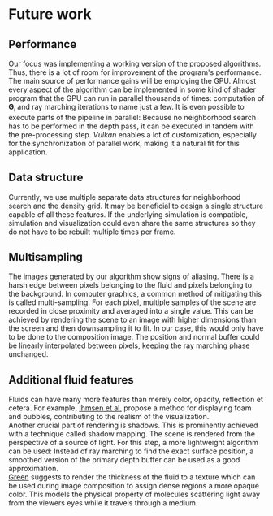 # Future work

## Performance

Our focus was implementing a working version of the proposed algorithms. Thus, there is a lot of room for improvement of the program's performance. The main source of performance gains will be employing the GPU. Almost every aspect of the algorithm can be implemented in some kind of shader program that the GPU can run in parallel thousands of times: computation of $\textbf{G}_i$ and ray marching iterations to name just a few. It is even possible to execute parts of the pipeline in parallel: Because no neighborhood search has to be performed in the depth pass, it can be executed in tandem with the pre-processing step. _Vulkan_ enables a lot of customization, especially for the synchronization of parallel work, making it a natural fit for this application.

## Data structure

Currently, we use multiple separate data structures for neighborhood search and the density grid. It may be beneficial to design a single structure capable of all these features. If the underlying simulation is compatible, simulation and visualization could even share the same structures so they do not have to be rebuilt multiple times per frame.

## Multisampling

The images generated by our algorithm show signs of aliasing. There is a harsh edge between pixels belonging to the fluid and pixels belonging to the background. In computer graphics, a common method of mitigating this is called multi-sampling. For each pixel, multiple samples of the scene are recorded in close proximity and averaged into a single value. This can be achieved by rendering the scene to an image with higher dimensions than the screen and then downsampling it to fit. In our case, this would only have to be done to the composition image. The position and normal buffer could be linearly interpolated between pixels, keeping the ray marching phase unchanged.

## Additional fluid features

Fluids can have many more features than merely color, opacity, reflection et cetera. For example, [Ihmsen et al.](cite:Ihmsen) propose a method for displaying foam and bubbles, contributing to the realism of the visualization.  
Another crucial part of rendering is shadows. This is prominently achieved with a technique called shadow mapping. The scene is rendered from the perspective of a source of light. For this step, a more lightweight algorithm can be used: Instead of ray marching to find the exact surface position, a smoothed version of the primary depth buffer can be used as a good approximation.  
[Green](cite:Green) suggests to render the thickness of the fluid to a texture which can be used during image composition to assign dense regions a more opaque color. This models the physical property of molecules scattering light away from the viewers eyes while it travels through a medium.
